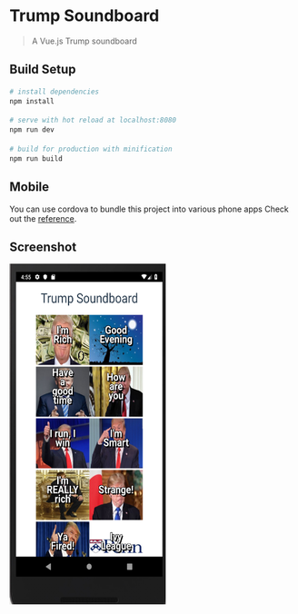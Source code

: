 # Trump Soundboard

> A Vue.js Trump soundboard

## Build Setup

``` bash
# install dependencies
npm install

# serve with hot reload at localhost:8080
npm run dev

# build for production with minification
npm run build
```


## Mobile

You can use cordova to bundle this project into various phone apps
Check out the [reference](https://cordova.apache.org/docs/en/latest/reference/cordova-cli/).

## Screenshot

<img src="/images/screen_shot.png" width="275" height="600" alt="App screenshot" />

